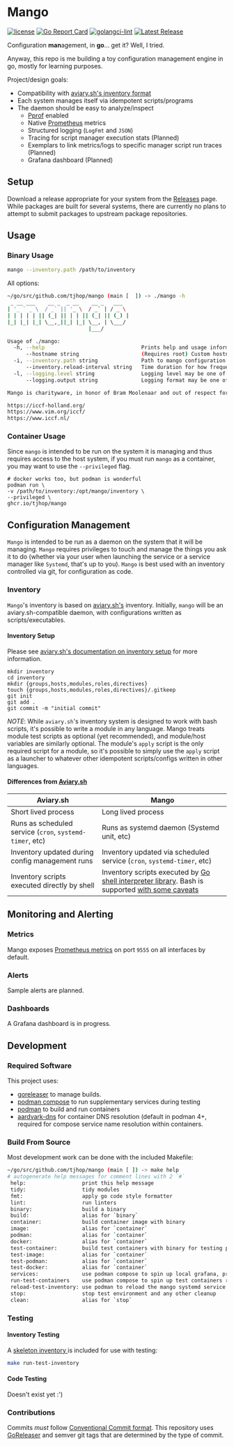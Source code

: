 # Mango

[![license](https://img.shields.io/github/license/tjhop/mango)](https://github.com/tjhop/mango/blob/master/LICENSE)
[![Go Report Card](https://goreportcard.com/badge/github.com/tjhop/mango)](https://goreportcard.com/report/github.com/tjhop/mango)
[![golangci-lint](https://github.com/tjhop/mango/actions/workflows/golangci-lint.yaml/badge.svg)](https://github.com/tjhop/mango/actions/workflows/golangci-lint.yaml)
[![Latest Release](https://img.shields.io/github/v/release/tjhop/mango)](https://github.com/tjhop/mango/releases/latest)

Configuration **man**agement, in **go**... get it? Well, I tried.

Anyway, this repo is me building a toy configuration management engine in go, mostly for learning purposes.

Project/design goals:
- Compatibility with [aviary.sh's inventory format](https://github.com/frameable/aviary.sh)
- Each system manages itself via idempotent scripts/programs
- The daemon should be easy to analyze/inspect
    - [Pprof](https://github.com/google/pprof) enabled
    - Native [Prometheus](https://prometheus.io) metrics
    - Structured logging (`LogFmt` and `JSON`)
    - Tracing for script manager execution stats (Planned)
    - Exemplars to link metrics/logs to specific manager script run traces (Planned)
    - Grafana dashboard (Planned)

## Setup

Download a release appropriate for your system from the [Releases](https://github.com/tjhop/mango/releases) page.
While packages are built for several systems, there are currently no plans to attempt to submit packages to upstream package repositories.

## Usage

### Binary Usage

```bash
mango --inventory.path /path/to/inventory
```

All options:

```bash
~/go/src/github.com/tjhop/mango (main [  ]) -> ./mango -h
 _ __ ___    __ _  _ __    __ _   ___
| '_ ` _ \  / _` || '_ \  / _` | / _ \
| | | | | || (_| || | | || (_| || (_) |
|_| |_| |_| \__,_||_| |_| \__, | \___/
                          |___/

Usage of ./mango:
  -h, --help                               Prints help and usage information
      --hostname string                    (Requires root) Custom hostname to use [default is system hostname]
  -i, --inventory.path string              Path to mango configuration inventory
      --inventory.reload-interval string   Time duration for how frequently mango will auto reload and apply the inventory [default disabled]
  -l, --logging.level string               Logging level may be one of: [trace, debug, info, warning, error, fatal and panic]
      --logging.output string              Logging format may be one of: [logfmt, json] (default "logfmt")

Mango is charityware, in honor of Bram Moolenaar and out of respect for Vim. You can use and copy it as much as you like, but you are encouraged to make a donation for needy children in Uganda.  Please visit the ICCF web site, available at these URLs:

https://iccf-holland.org/
https://www.vim.org/iccf/
https://www.iccf.nl/
```

### Container Usage

Since `mango` is intended to be run on the system it is managing and thus requires access to the host system, if you must run `mango` as a container, you may want to use the `--privileged` flag.

```
# docker works too, but podman is wonderful
podman run \
-v /path/to/inventory:/opt/mango/inventory \
--privileged \
ghcr.io/tjhop/mango
```

## Configuration Management

`Mango` is intended to be run as a daemon on the system that it will be managing.
`Mango` requires privileges to touch and manage the things you ask it to do (whether via your user when launching the service or a service manager like `Systemd`, that's up to you).
`Mango` is best used with an inventory controlled via git, for configuration as code.

### Inventory
`Mango`'s inventory is based on [aviary.sh's](https://github.com/frameable/aviary.sh) inventory.
Initially, `mango` will be an aviary.sh-compatible daemon, with configurations written as scripts/executables.

#### Inventory Setup
Please see [aviary.sh's documentation on inventory setup](https://github.com/frameable/aviary.sh#inventory-setup) for more information.

```
mkdir inventory
cd inventory
mkdir {groups,hosts,modules,roles,directives}
touch {groups,hosts,modules,roles,directives}/.gitkeep
git init
git add .
git commit -m "initial commit"
```

*NOTE*: While `aviary.sh`'s inventory system is designed to work with bash
scripts, it's possible to write a module in any language. Mango treats module
test scripts as optional (yet recommended), and module/host variables are
similarly optional. The module's `apply` script is the only required script for
a module, so it's possible to simply use the `apply` script as a launcher to
whatever other idempotent scripts/configs written in other languages.

#### Differences from [Aviary.sh](https://github.com/frameable/aviary.sh)

| Aviary.sh | Mango |
| --- | --- |
| Short lived process | Long lived process |
| Runs as scheduled service (`cron`, `systemd-timer`, etc) | Runs as systemd daemon (Systemd unit, etc) |
| Inventory updated during config management runs | Inventory updated via scheduled service (`cron`, `systemd-timer`, etc) |
| Inventory scripts executed directly by shell | Inventory scripts executed by [Go shell interpreter library](https://github.com/mvdan/sh). Bash is supported [with some caveats](https://github.com/mvdan/sh#caveats) |

## Monitoring and Alerting

### Metrics

Mango exposes [Prometheus metrics](https://prometheus.io/) on port `9555` on all interfaces by default.

### Alerts

Sample alerts are planned.

### Dashboards

A Grafana dashboard is in progress.

## Development

### Required Software

This project uses:
- [goreleaser](https://goreleaser.com/) to manage builds.
- [podman compose](https://github.com/containers/podman-compose) to run supplementary services during testing
- [podman](https://podman.io/) to build and run containers
- [aardvark-dns](https://github.com/containers/aardvark-dns) for container DNS resolution (default in podman 4+, required for compose service name resolution within containers.

### Build From Source

Most development work can be done with the included Makefile:

```bash
~/go/src/github.com/tjhop/mango (main [ ]) -> make help
# autogenerate help messages for comment lines with 2 `#`
 help:                  print this help message
 tidy:                  tidy modules
 fmt:                   apply go code style formatter
 lint:                  run linters
 binary:                build a binary
 build:                 alias for `binary`
 container:             build container image with binary
 image:                 alias for `container`
 podman:                alias for `container`
 docker:                alias for `container`
 test-container:        build test containers with binary for testing purposes
 test-image:            alias for `container`
 test-podman:           alias for `container`
 test-docker:           alias for `container`
 services:              use podman compose to spin up local grafana, prometheus, etc
 run-test-containers    use podman compose to spin up test containers running systemd for use with the test inventory
 reload-test-inventory: use podman to reload the mango systemd service running in the ubuntu test container
 stop:                  stop test environment and any other cleanup
 clean:                 alias for `stop`
```

### Testing

#### Inventory Testing
A [skeleton inventory ](./test/mockup/inventory/) is included for use with testing:

```bash
make run-test-inventory
```

#### Code Testing

Doesn't exist yet :')

### Contributions
Commits *must* follow [Conventional Commit format](https://www.conventionalcommits.org/en/v1.0.0/). This repository uses [GoReleaser](https://goreleaser.com/) and semver git tags that are determined by the type of commit.
